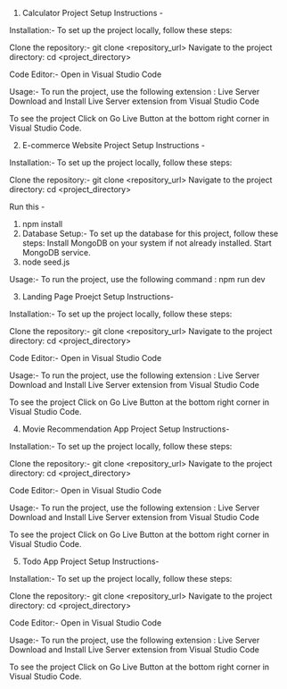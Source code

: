 1. Calculator Project Setup Instructions - 

Installation:- To set up the project locally, follow these steps:

Clone the repository:-
git clone <repository_url>
Navigate to the project directory: cd <project_directory>

Code Editor:- Open in Visual Studio Code

Usage:- To run the project, use the following extension : Live Server 
Download and Install Live Server extension from Visual Studio Code

To see the project
Click on Go Live Button at the bottom right corner in Visual Studio Code.

2. E-commerce Website Project Setup Instructions -

Installation:- To set up the project locally, follow these steps:

Clone the repository:-
git clone <repository_url>
Navigate to the project directory: cd <project_directory>

Run this -
1. npm install
2. Database Setup:- To set up the database for this project, follow these steps: Install MongoDB on your system if not already installed. Start MongoDB service.
3. node seed.js

Usage:- To run the project, use the following command : npm run dev

3. Landing Page Proejct Setup Instructions-

Installation:- To set up the project locally, follow these steps:

Clone the repository:-
git clone <repository_url>
Navigate to the project directory: cd <project_directory>

Code Editor:-  Open in Visual Studio Code

Usage:- To run the project, use the following extension : Live Server 
Download and Install Live Server extension from Visual Studio Code

To see the project
Click on Go Live Button at the bottom right corner in Visual Studio Code.

4. Movie Recommendation App Project Setup Instructions-

Installation:- To set up the project locally, follow these steps:

Clone the repository:-
git clone <repository_url>
Navigate to the project directory: cd <project_directory>

Code Editor:-  Open in Visual Studio Code

Usage:- To run the project, use the following extension : Live Server 
Download and Install Live Server extension from Visual Studio Code

To see the project
Click on Go Live Button at the bottom right corner in Visual Studio Code.

5. Todo App Project Setup Instructions-

Installation:- To set up the project locally, follow these steps:

Clone the repository:-
git clone <repository_url>
Navigate to the project directory: cd <project_directory>

Code Editor:-  Open in Visual Studio Code

Usage:- To run the project, use the following extension : Live Server 
Download and Install Live Server extension from Visual Studio Code

To see the project
Click on Go Live Button at the bottom right corner in Visual Studio Code.





